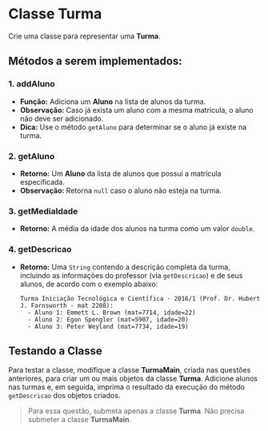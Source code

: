 # Classe Turma

Crie uma classe para representar uma **Turma**.

## Métodos a serem implementados:

### 1. addAluno
- **Função:** Adiciona um **Aluno** na lista de alunos da turma.
- **Observação:** Caso já exista um aluno com a mesma matrícula, o aluno não deve ser adicionado.
- **Dica:** Use o método `getAluno` para determinar se o aluno já existe na turma.

### 2. getAluno
- **Retorno:** Um **Aluno** da lista de alunos que possui a matrícula especificada.
- **Observação:** Retorna `null` caso o aluno não esteja na turma.

### 3. getMediaIdade
- **Retorno:** A média da idade dos alunos na turma como um valor `double`.

### 4. getDescricao
- **Retorno:** Uma `String` contendo a descrição completa da turma, incluindo as informações do professor (via `getDescricao`) e de seus alunos, de acordo com o exemplo abaixo:
    ```text
    Turma Iniciação Tecnológica e Científica - 2016/1 (Prof. Dr. Hubert J. Farnsworth - mat 2208):
      - Aluno 1: Emmett L. Brown (mat=7714, idade=22)
      - Aluno 2: Egon Spengler (mat=5907, idade=20)
      - Aluno 3: Peter Weyland (mat=7734, idade=19)
    ```

## Testando a Classe
Para testar a classe, modifique a classe **TurmaMain**, criada nas questões anteriores, para criar um ou mais objetos da classe **Turma**. Adicione alunos nas turmas e, em seguida, imprima o resultado da execução do método `getDescricao` dos objetos criados.

> Para essa questão, submeta apenas a classe **Turma**. Não precisa submeter a classe **TurmaMain**.
